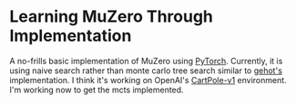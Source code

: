 # Learning MuZero Through Implementation

A no-frills basic implementation of MuZero using [PyTorch](https://pytorch.org/). Currently, it is using naive search rather than monte carlo tree search similar to [gehot's](https://github.com/geohot/ai-notebooks) implementation. I think it's working on OpenAI's [CartPole-v1](https://gym.openai.com/envs/CartPole-v1/) environment. I'm working now to get the mcts implemented.
